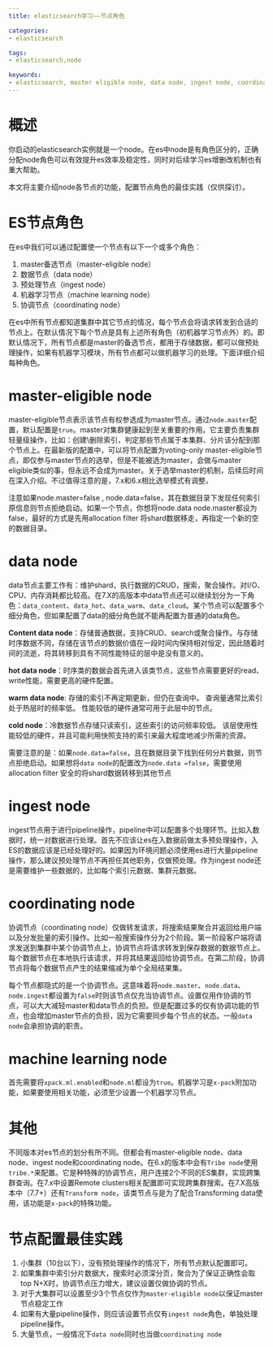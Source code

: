 ```yaml
---
title: elasticsearch学习——节点角色  

categories:
- elasticsearch  

tags:
- elasticsearch,node  

keywords:
- elasticsearch, master eligible node, data node, ingest node, coordinationg node
---
```




# 概述

你启动的elasticsearch实例就是一个node。在es中node是有角色区分的，正确分配node角色可以有效提升es效率及稳定性，同时对后续学习es增删改机制也有重大帮助。

本文将主要介绍node各节点的功能，配置节点角色的最佳实践（仅供探讨）。

<!--more-->
# ES节点角色

在es中我们可以通过配置使一个节点有以下一个或多个角色：

1. master备选节点（master-eligible node）
2. 数据节点（data node）
3. 预处理节点（ingest node）
4. 机器学习节点（machine learning node）
5. 协调节点（coordinating node）

在es中所有节点都知道集群中其它节点的情况，每个节点会将请求转发到合适的节点上。在默认情况下每个节点是具有上述所有角色（初机器学习节点外）的。即默认情况下，所有节点都是master的备选节点，都用于存储数据，都可以做预处理操作，如果有机器学习模块，所有节点都可以做机器学习的处理。下面详细介绍每种角色。

# master-eligible node

master-eligible节点表示该节点有权参选成为master节点。通过`node.master`配置，默认配置是`true`。master对集群健康起到至关重要的作用。它主要负责集群轻量级操作，比如：创建\删除索引，判定那些节点属于本集群、分片该分配到那个节点上。在最新版的配置中，可以将节点配置为voting-only master-eligible节点，即仅参与master节点的选举，但是不能被选为master，会做与master eligible类似的事，但永远不会成为master。关于选举master的机制，后续后时间在深入介绍。不过值得注意的是，7.x和6.x相比选举模式有调整。

注意如果node.master=false , node.data=false，其在数据目录下发现任何索引原信息则节点拒绝启动。如果一个节点，你想将node.data node.master都设为false，最好的方式是先用allocation filter 将shard数据移走，再指定一个新的空的数据目录。

# data node

data节点主要工作有：维护shard，执行数据的CRUD，搜索，聚合操作。对I/O、CPU、内存消耗都比较高。在7.X的高版本中data节点还可以继续划分为一下角色：`data_content`、`data_hot`、`data_warm`、`data_cloud`。某个节点可以配置多个细分角色，但如果配置了data的细分角色就不能再配置为普通的data角色。

**Content data node**：存储普通数据，支持CRUD、search或聚合操作。与存储时序数据不同，存储在该节点的数据价值在一段时间内保持相对恒定，因此随着时间的流逝，将其转移到具有不同性能特征的层中是没有意义的。

**hot data node**：时序类的数据会首先进入该类节点，这些节点需要更好的read、write性能，需要更高的硬件配置。

**warm data node**: 存储的索引不再定期更新，但仍在查询中。 查询量通常比索引处于热层时的频率低。 性能较低的硬件通常可用于此层中的节点。

**cold node**：冷数据节点存储只读索引，这些索引的访问频率较低。 该层使用性能较低的硬件，并且可能利用快照支持的索引来最大程度地减少所需的资源。

需要注意的是：如果`node.data=false`，且在数据目录下找到任何分片数据，则节点拒绝启动。如果想将`data node`的配置改为`node.data =false`，需要使用allocation filter 安全的将shard数据转移到其他节点

# ingest node

ingest节点用于进行pipeline操作，pipeline中可以配置多个处理环节。比如入数据时，统一对数据进行处理。首先不应该让es在入数据前做太多预处理操作，入ES的数据应该是已经处理好的。如果因为环境问题必须使用es进行大量pipeline操作，那么建议预处理节点不再担任其他职务，仅做预处理。作为ingest node还是需要维护一些数据的，比如每个索引元数据、集群元数据。

# coordinating node

协调节点（coordinating node）仅做转发请求，将搜索结果聚合并返回给用户端以及分发批量的索引操作。比如一般搜索操作分为2个阶段。第一阶段客户端将请求发送到集群中某个协调节点上，协调节点将请求转发到保存数据的数据节点上。每个数据节点在本地执行该请求，并将其结果返回给协调节点。在第二阶段，协调节点将每个数据节点产生的结果缩减为单个全局结果集。

每个节点都隐式的是一个协调节点。这意味着将`node.master`、`node.data`、`node.ingest`都设置为`false`时则该节点仅充当协调节点。设置仅用作协调的节点，可以大大减轻master和data节点的负担。但是配置过多的仅有协调功能的节点，也会增加master节点的负担，因为它需要同步每个节点的状态。一般`data node`会承担协调的职责。

# machine learning node

首先需要将`xpack.ml.enabled`和`node.ml`都设为`true`。机器学习是`x-pack`附加功能，如果要使用相关功能，必须至少设置一个机器学习节点。

# 其他

不同版本对es节点的划分有所不同。但都会有master-eligible node、data node、ingest node和coordinating node。在6.x的版本中会有`Tribe node`使用`tribe.*`来配置。它是种特殊的协调节点，用户连接2个不同的ES集群，实现跨集群查询。在7.x中设置Remote clusters相关配置即可实现跨集群搜索。在7.X高版本中（7.7+）还有`Transform node`，该类节点与是为了配合Transforming data使用，该功能是`x-pack`的特殊功能。

# 节点配置最佳实践

1. 小集群（10台以下），没有预处理操作的情况下，所有节点默认配置即可。
2. 如果集群中索引分片数据大，搜索时必须深分页，聚合为了保证正确性会取top N+X时，协调节点压力增大，建议设置仅做协调的节点。
3. 对于大集群可以设置至少3个节点仅作为`master-eligible node`以保证master节点稳定工作
4. 如果有大量pipeline操作，则应该设置节点仅有`ingest node`角色，单独处理pipeline操作。
5. 大量节点，一般情况下`data node`同时也当做`coordinating node`

